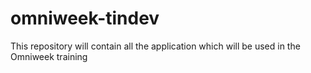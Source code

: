 # omniweek-tindev
This repository will contain all the application which will be used in the Omniweek training
